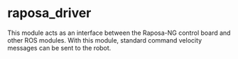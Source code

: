 # raposa_driver
This module acts as an interface between the Raposa-NG control board and other ROS modules. With this module, standard command velocity messages can be sent to the robot. 
